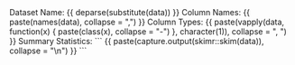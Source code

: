 <data>
Dataset Name: {{ deparse(substitute(data)) }}
Column Names: {{ paste(names(data), collapse = ",") }}
Column Types: {{ paste(vapply(data, function(x) { paste(class(x), collapse = "-") }, character(1)), collapse = ", ") }}
Summary Statistics: 
```
{{ paste(capture.output(skimr::skim(data)), collapse = "\n") }}
```
</data>
